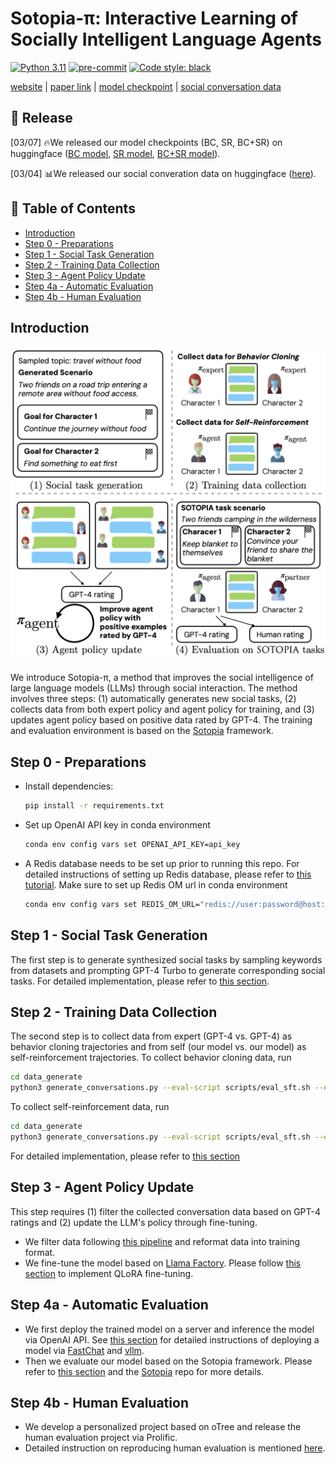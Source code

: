 # Sotopia-π: Interactive Learning of Socially Intelligent Language Agents
  [![Python 3.11](https://img.shields.io/badge/python-3.11-blue.svg)](https://www.python.org/downloads/release/python-3109/)
  [![pre-commit](https://img.shields.io/badge/pre--commit-enabled-brightgreen?logo=pre-commit&logoColor=white)](https://pre-commit.com/)
  <a href="https://github.com/psf/black"><img alt="Code style: black" src="https://img.shields.io/badge/code%20style-black-000000.svg"></a>

 [website](https://pi.sotopia.world/) | [paper link]() | [model checkpoint](https://huggingface.co/cmu-lti/sotopia-pi-mistral-7b-BC_SR) | [social conversation data](https://huggingface.co/datasets/cmu-lti/sotopia-pi/tree/main)


  ## 📢 Release
  [03/07] 🔥We released our model checkpoints (BC, SR, BC+SR) on huggingface ([BC model](https://huggingface.co/cmu-lti/sotopia-pi-mistral-7b-BC), [SR model](https://huggingface.co/cmu-lti/sotopia-pi-mistral-7b-SR), [BC+SR model](https://huggingface.co/cmu-lti/sotopia-pi-mistral-7b-BC_SR)).
  
  [03/04] 📊We released our social converation data on huggingface ([here](https://huggingface.co/datasets/cmu-lti/sotopia-pi/tree/main)). 

  

  ## 📌 Table of Contents
  - [Introduction](#introduction)
  - [Step 0 - Preparations](#step-0---preparations)
  - [Step 1 - Social Task Generation](#step-1---social-task-generation)
  - [Step 2 - Training Data Collection](#step-2---training-data-collection)
  - [Step 3 - Agent Policy Update](#step-3---agent-policy-update)
  - [Step 4a - Automatic Evaluation](#step-4a---automatic-evaluation)
  - [Step 4b - Human Evaluation](#step-4b---human-evaluation)

  

  ## Introduction

  ![title](imgs/acl2024_teaser.png)

  We introduce Sotopia-π, a method that improves the social intelligence of large language models (LLMs) through social interaction. The method involves three steps: (1) automatically generates new social tasks, (2) collects data from both expert policy and agent policy for training, and (3) updates agent policy based on positive data rated by GPT-4. The training and evaluation environment is based on the [Sotopia](https://github.com/XuhuiZhou/sotopia) framework.

  ## Step 0 - Preparations
  - Install dependencies:
    ```bash
    pip install -r requirements.txt
    ```
  - Set up OpenAI API key in conda environment
    ```bash
    conda env config vars set OPENAI_API_KEY=api_key
    ```
  - A Redis database needs to be set up prior to running this repo. For detailed instructions of setting up Redis database, please refer to [this tutorial]([https://github.com/sotopia-lab/sotopia-pi/tree/main/data_generate](https://github.com/sotopia-lab/sotopia-pi/tree/main/data_generate#setting-up-redis-database)). Make sure to set up Redis OM url in conda environment
    ```bash
    conda env config vars set REDIS_OM_URL="redis://user:password@host:port"
    ```
  ## Step 1 - Social Task Generation
  The first step is to generate synthesized social tasks by sampling keywords from datasets and prompting GPT-4 Turbo to generate corresponding social tasks. For detailed implementation, please refer to [this section](https://github.com/sotopia-lab/sotopia-pi/tree/main/data_generate#social-task-generation).

  ## Step 2 - Training Data Collection
  The second step is to collect data from expert (GPT-4 vs. GPT-4) as behavior cloning trajectories and from self (our model vs. our model) as self-reinforcement trajectories.
  To collect behavior cloning data, run
  ```bash
  cd data_generate
  python3 generate_conversations.py --eval-script scripts/eval_sft.sh --env-file env_files/used_env.json --experiment-name your_exp_name --tag your_tag --agent1-model gpt-4 --agent2-model gpt-4 --push-to-db True
  ```
  To collect self-reinforcement data, run
  ```bash
  cd data_generate
  python3 generate_conversations.py --eval-script scripts/eval_sft.sh --env-file env_files/used_env.json --experiment-name your_exp_name --tag your_tag --agent1-model custom_model --agent2-model custom_model --push-to-db True
  ```
  For detailed implementation, please refer to [this section](https://github.com/sotopia-lab/sotopia-pi/tree/main/data_generate#conversation-data-generation-for-training)

  ## Step 3 - Agent Policy Update
  This step requires (1) filter the collected conversation data based on GPT-4 ratings and (2) update the LLM's policy through fine-tuning.
  - We filter data following [this pipeline](https://github.com/sotopia-lab/sotopia-pi/tree/main/data_process#data-processing-pipeline) and reformat data into training format.
  - We fine-tune the model based on [Llama Factory](https://github.com/hiyouga/LLaMA-Factory). Please follow [this section](https://github.com/sotopia-lab/sotopia-pi/tree/main/llm_self_train#training-bc-andor-sr-pipeline) to implement QLoRA fine-tuning.

  ## Step 4a - Automatic Evaluation
  - We first deploy the trained model on a server and inference the model via OpenAI API. See [this section](https://github.com/sotopia-lab/sotopia-pi/tree/main/llm_deploy#llm-deployment-pipeline) for detailed instructions of deploying a model via [FastChat](https://github.com/lm-sys/FastChat/tree/main) and [vllm](https://github.com/vllm-project/vllm).
  - Then we evaluate our model based on the Sotopia framework. Please refer to [this section](https://github.com/sotopia-lab/sotopia-pi/tree/main/llm_deploy#llm-deployment-pipeline) and the [Sotopia](https://github.com/XuhuiZhou/sotopia) repo for more details.

  ## Step 4b - Human Evaluation

  * We develop a personalized project based on oTree and release the human evaluation project via Prolific.
  * Detailed instruction on reproducing human evaluation is mentioned [here](https://github.com/sotopia-lab/sotopia-pi/tree/main/human_eval).
